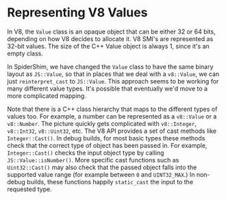 Representing V8 Values
===
In V8, the `Value` class is an opaque object that can be either 32 or 64 bits, depending on how V8 decides to allocate it.  V8 SMI's are represented as 32-bit values.  The size of the C++ Value object is always 1, since it's an empty class.

In SpiderShim, we have changed the `Value` class to have the same binary layout as `JS::Value`, so that in places that we deal with a `v8::Value`, we can just `reinterpret_cast` to `JS::Value`.  This approach seems to be working for many different value types.  It's possible that eventually we'd move to a more complicated mapping.

Note that there is a C++ class hierarchy that maps to the different types of values too.  For example, a number can be represented as a `v8::Value` or a `v8::Number`.  The picture quickly gets complicated with `v8::Integer`, `v8::Int32`, `v8::Uint32`, etc.  The V8 API provides a set of cast methods like `Integer::Cast()`.  In debug builds, for most basic types these methods check that the correct type of object has been passed in.  For example, `Integer::Cast()` checks the input object type by calling `JS::Value::isNumber()`.  More specific cast functions such as `Uint32::Cast()` may also check that the passed object falls into the supported value range (for example between `0` and `UINT32_MAX`.)  In non-debug builds, these functions happily `static_cast` the input to the requested type.
